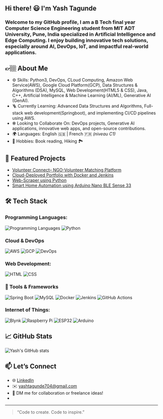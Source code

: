 ## Hi there! 😃 I'm Yash Tagunde
### Welcome to my GitHub profile, I am a B Tech final year Computer Science Engineering student from MIT ADT University, Pune, India specialized in Artificial Intelligence and Edge Computing. I enjoy building innovative tech solutions, especially around AI, DevOps, IoT, and impactful real-world applications.

## 👉🏼 About Me <br>
* ⚙ Skills: Python3, DevOps, CLoud Computing, Amazon Web Service(AWS), Google Cloud Platform(GCP), Data Structures & Algorithms (DSA), MySQL, Web Development(HTML5 & CSS), Java, C++, Artificial Intelligence & Machine Learning (AI/ML), Generative AI (GenAI). <br>
* 🪜 Currently Learning: Advanced Data Structures and Algorithms, Full-stack web development(Springboot), and implementing CI/CD pipelines using AWS. <br>
* ❇ Looking to Collaborate On: DevOps projects, Generative AI applications, innovative web apps, and open-source contributions. <br>
* 🌍 Languages: English 🇬🇧 | French 🇫🇷 *(niveau C1)*
* 📖 Hobbies: Book reading, Hiking 🏞️

## 📌 Featured Projects
- [Volunteer Connect– NGO-Volunteer Matching Platform](#)
- [Cloud-Deployed Portfolio with Docker and Jenkins](#)
- [Web-Scraper using Python](#)
- [Smart Home Automation using Arduino Nano BLE Sense 33](#)


## 🛠️ Tech Stack

### Programming Languages:
 ![Programming Languages](https://img.shields.io/badge/-Java-blue?style=flat&logo=java) ![Python](https://img.shields.io/badge/-Python-yellow?style=flat&logo=python) <br>

### Cloud & DevOps
![AWS](https://img.shields.io/badge/-AWS-orange?style=flat&logo=amazon-aws)
![GCP](https://img.shields.io/badge/-Google%20Cloud-blue?style=flat&logo=google-cloud)
![DevOps](https://img.shields.io/badge/-DevOps-purple?style=flat)


### Web Development:
![HTML](https://img.shields.io/badge/-HTML-orange?style=flat&logo=html5) ![CSS](https://img.shields.io/badge/-CSS-blue?style=flat&logo=css3) <br>

### 🧰 Tools & Frameworks
![Spring Boot](https://img.shields.io/badge/-SpringBoot-success?style=flat&logo=spring) 
![MySQL](https://img.shields.io/badge/-MySQL-informational?style=flat&logo=mysql) 
![Docker](https://img.shields.io/badge/-Docker-blue?style=flat&logo=docker) 
![Jenkins](https://img.shields.io/badge/-Jenkins-red?style=flat&logo=jenkins) 
![GitHub Actions](https://img.shields.io/badge/-GitHub%20Actions-000?style=flat&logo=github-actions)

### Internet of Things:
![Blynk](https://img.shields.io/badge/-Blynk-27AAE1?style=flat) ![Raspberry Pi](https://img.shields.io/badge/-RaspberryPi-red?style=flat&logo=raspberry-pi) ![ESP32](https://img.shields.io/badge/-ESP32-black?style=flat) ![Arduino](https://img.shields.io/badge/-Arduino-00979D?style=flat&logo=arduino) <br>


## 📈 GitHub Stats

![Yash's GitHub stats](https://github-readme-stats.vercel.app/api?username=yashtaggy&show_icons=true&theme=radical)

## 📫 Let’s Connect

- 🌐 [LinkedIn](https://www.linkedin.com/in/yash-t-a4330b1b5/)
- ✉️ yashtagunde704@gmail.com
- 💬 DM me for collaboration or freelance ideas!
- 

---

> “Code to create. Code to inspire.”

<!--


- 🔭 I’m currently working on ...
- 🌱 I’m currently learning ...
- 👯 I’m looking to collaborate on ...
- 🤔 I’m looking for help with ...
- 💬 Ask me about ...
- 📫 How to reach me: ...
- 😄 Pronouns: ...
- ⚡ Fun fact: ...
-->
